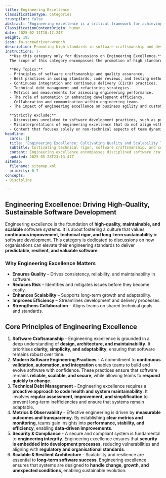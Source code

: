 ```yaml
---
title: Engineering Excellence
ClassificationType: categories
trustpilot: false
abstract: 'Engineering excellence is a critical framework for achieving high-quality, maintainable, and scalable software systems, emphasising a culture of continuous improvement and technical rigor. Originating from the need for organisations to enhance their engineering standards, this approach focuses on delivering predictable, resilient, and valuable software. Its importance lies in several key areas: ensuring quality by driving consistency and reliability, reducing risk through early issue identification, enhancing scalability for long-term growth, improving efficiency in development processes, and strengthening collaboration among teams. Core principles of engineering excellence include software craftsmanship, which prioritises clarity and adaptability; modern software engineering practices that promote continuous validation and automation; proactive technical debt management to maintain code health; metrics and observability for data-driven improvements; and embedding security and compliance into development processes. Additionally, it advocates for scalable and resilient architecture to support sustainable evolution in response to changing demands. By adopting these principles, organisations can foster an environment that not only meets current software needs but also adapts to future challenges, ultimately driving success in agile, DevOps, and product development contexts.'
ClassificationContentOrigin: human
date: 2025-02-11T10:17:24Z
weight: 195
icon: fa-screwdriver-wrench
description: Promoting high standards in software craftsmanship and development practices.
Instructions: |-
  **Use this category only for discussions on Engineering Excellence.**  
  The scope of this category encompasses the promotion of high standards in software craftsmanship and development practices, focusing on the continuous improvement of engineering processes and the quality of deliverables. The purpose is to ensure that teams adhere to best practices, fostering a culture of excellence in software development.

  **Key Topics:**
  - Principles of software craftsmanship and quality assurance.
  - Best practices in coding standards, code reviews, and testing methodologies.
  - Continuous integration and continuous delivery (CI/CD) practices.
  - Technical debt management and refactoring strategies.
  - Metrics and measurements for assessing engineering performance.
  - The role of automation in enhancing development efficiency.
  - Collaboration and communication within engineering teams.
  - The impact of engineering excellence on business agility and customer satisfaction.

  **Strictly exclude:**
  - Discussions unrelated to software development practices, such as project management methodologies not tied to engineering.
  - Misinterpretations of engineering excellence that do not align with established theories or practices in software craftsmanship.
  - Content that focuses solely on non-technical aspects of team dynamics or organisational culture without a direct link to engineering practices.
headline:
  cards: []
  title: 'Engineering Excellence: Cultivating Quality and Scalability Through Technical Rigor'
  subtitle: Cultivating technical rigor, software craftsmanship, and continuous improvement to deliver reliable, scalable, and sustainable software systems.
  content: Engineering excellence encompasses disciplined software craftsmanship, robust architectural design, proactive technical debt management, embedded security, and data-driven observability. It promotes continuous improvement, resilience, scalability, and collaboration, enabling organisations to deliver reliable, maintainable, and adaptable software systems aligned with principles from Scrum, Kanban, complexity theory, and evidence-based management.
  updated: 2025-05-23T23:13:47Z
sitemap:
  filename: sitemap.xml
  priority: 0.7
concepts:
- Discipline

---
```

## Engineering Excellence: Driving High-Quality, Sustainable Software Development

Engineering excellence is the foundation of **high-quality, maintainable, and scalable** software systems. It is about fostering a culture that values **continuous improvement, technical rigor, and long-term sustainability** in software development. This category is dedicated to discussions on how organisations can elevate their engineering standards to deliver **predictable, resilient, and valuable software**.

### **Why Engineering Excellence Matters**

- **Ensures Quality** – Drives consistency, reliability, and maintainability in software.
- **Reduces Risk** – Identifies and mitigates issues before they become costly.
- **Enhances Scalability** – Supports long-term growth and adaptability.
- **Improves Efficiency** – Streamlines development and delivery processes.
- **Strengthens Collaboration** – Aligns teams on shared technical goals and standards.

## **Core Principles of Engineering Excellence**

1. **Software Craftsmanship** - Engineering excellence is grounded in a deep understanding of **design, architecture, and maintainability**. It prioritises **clarity, simplicity, and adaptability**, ensuring that software remains robust over time.
2. **Modern Software Engineering Practices** - A commitment to **continuous validation, automation, and integration** enables teams to build and evolve software with confidence. These practices ensure that software remains **reliable, scalable, and secure**, while allowing teams to **respond quickly to change**.
3. **Technical Debt Management** - Engineering excellence requires a **proactive approach to code health and system maintainability**. It involves **regular assessment, improvement, and simplification** to prevent long-term inefficiencies and ensure that systems remain adaptable.
4. **Metrics & Observability** - Effective engineering is driven by **measurable outcomes and transparency**. By establishing **clear metrics and monitoring**, teams gain insights into **performance, stability, and efficiency**, enabling **data-driven improvements**.
5. **Security & Compliance** - A secure and compliant system is fundamental to **engineering integrity**. Engineering excellence ensures that **security is embedded into development processes**, reducing vulnerabilities and aligning with **regulatory and organisational standards**.
6. **Scalable & Resilient Architecture** - Scalability and resilience are essential to **long-term software success**. Engineering excellence ensures that systems are designed to **handle change, growth, and unexpected conditions**, enabling sustainable evolution.
